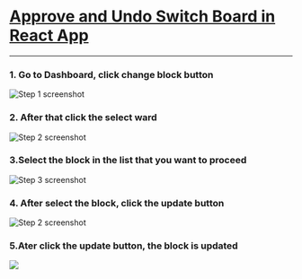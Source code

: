 # [Approve and Undo Switch Board in React App](https://app.tango.us/app/workflow/9d8e1e85-c67a-4bfc-8d39-65c854d45344?utm_source=markdown&utm_medium=markdown&utm_campaign=workflow%20export%20links)



***




### 1. Go to Dashboard, click change block button
![Step 1 screenshot](https://github.com/thamizh133/programs/blob/main/Screenshot_2025-07-18-22-32-26-66_de33487ef15be654bb89b527b0c82426.jpg?raw=true)

### 2. After that click the select ward
![Step 2 screenshot](https://raw.githubusercontent.com/thamizh133/programs/refs/heads/main/Screenshot_2025-07-18-22-32-34-26_de33487ef15be654bb89b527b0c82426.jpg)


### 3.Select the block in the list that you want to proceed
![Step 3 screenshot](https://raw.githubusercontent.com/thamizh133/programs/refs/heads/main/Screenshot_2025-07-18-22-32-37-87_de33487ef15be654bb89b527b0c82426.jpg)

### 4. After select the block, click the update button
![Step 2 screenshot](https://raw.githubusercontent.com/thamizh133/programs/refs/heads/main/Screenshot_2025-07-18-22-32-43-38_de33487ef15be654bb89b527b0c82426.jpg)

### 5.Ater click the update button, the block is updated
![](https://raw.githubusercontent.com/thamizh133/programs/refs/heads/main/Screenshot_2025-07-18-22-32-50-96_de33487ef15be654bb89b527b0c82426.jpg)